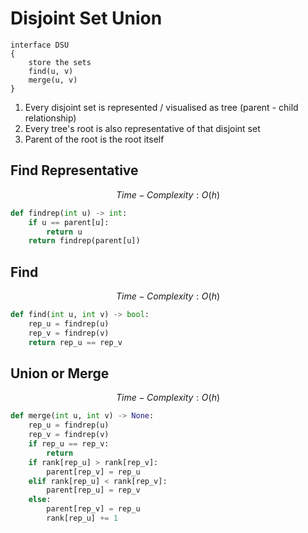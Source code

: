 # Disjoint Set Union

```text
interface DSU
{
    store the sets
    find(u, v)
    merge(u, v)
}
```

1. Every disjoint set is represented / visualised as tree (parent - child relationship)
2. Every tree's root is also representative of that disjoint set
3. Parent of the root is the root itself

## Find Representative

$$Time-Complexity: O(h)$$

```python
def findrep(int u) -> int:
    if u == parent[u]:
        return u
    return findrep(parent[u])
```

## Find

$$Time-Complexity: O(h)$$

```python
def find(int u, int v) -> bool:
    rep_u = findrep(u)
    rep_v = findrep(v)
    return rep_u == rep_v
```

## Union or Merge

$$Time-Complexity: O(h)$$

```python
def merge(int u, int v) -> None:
    rep_u = findrep(u)
    rep_v = findrep(v)
    if rep_u == rep_v:
        return
    if rank[rep_u] > rank[rep_v]:
        parent[rep_v] = rep_u
    elif rank[rep_u] < rank[rep_v]:
        parent[rep_u] = rep_v
    else:
        parent[rep_v] = rep_u
        rank[rep_u] += 1
```
